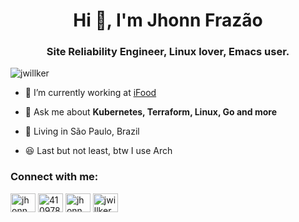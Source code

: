 <h1 align="center">Hi 👋, I'm Jhonn Frazão</h1>
<h3 align="center">Site Reliability Engineer, Linux lover, Emacs user.</h3>

<p align="left"> <img src="https://komarev.com/ghpvc/?username=jwillker&label=Profile%20views&color=0e75b6&style=flat" alt="jwillker" /> </p>


- 🔭 I’m currently working at [iFood](https://www.ifood.com.br/)

- 💬 Ask me about **Kubernetes, Terraform, Linux, Go and more**

- 🌇 Living in São Paulo, Brazil

- 😆 Last but not least, btw I use Arch

<h3 align="left">Connect with me:</h3>
<p align="left">
<a href="https://linkedin.com/in/jhonnwillker" target="blank"><img align="center" src="https://upload.wikimedia.org/wikipedia/commons/f/f8/LinkedIn_icon_circle.svg" alt="jhonnwillker" height="30" width="40" /></a>
<a href="https://stackoverflow.com/users/4109788" target="blank"><img align="center" src="https://raw.githubusercontent.com/rahuldkjain/github-profile-readme-generator/master/src/images/icons/Social/stack-overflow.svg" alt="4109788" height="30" width="40" /></a>
<a href="https://keybase.io/jhonn" target="blank"><img align="center" src="https://upload.wikimedia.org/wikipedia/commons/b/bb/Keybase_logo_official.svg" alt="jhonn" height="30" width="40" /></a>
<a href="https://gitlab.com/jwillker" target="blank"><img align="center" src="https://cdn.worldvectorlogo.com/logos/gitlab.svg" alt="jwillker" height="30" width="40" /></a>
</p>

